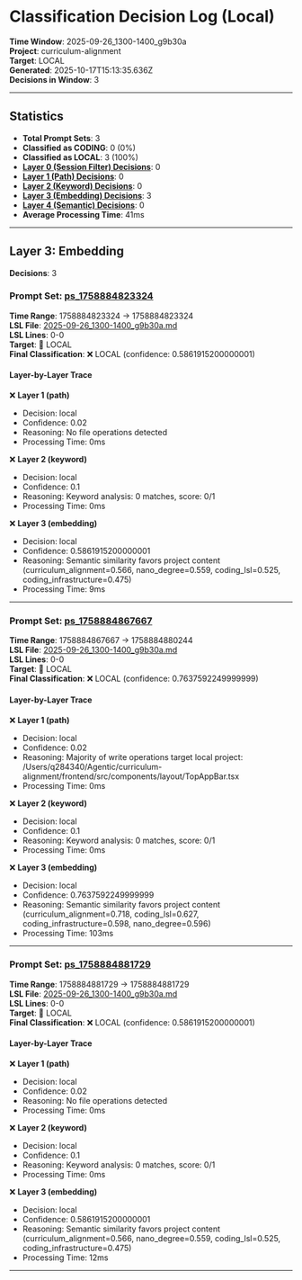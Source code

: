 # Classification Decision Log (Local)

**Time Window**: 2025-09-26_1300-1400_g9b30a<br>
**Project**: curriculum-alignment<br>
**Target**: LOCAL<br>
**Generated**: 2025-10-17T15:13:35.636Z<br>
**Decisions in Window**: 3

---

## Statistics

- **Total Prompt Sets**: 3
- **Classified as CODING**: 0 (0%)
- **Classified as LOCAL**: 3 (100%)
- **[Layer 0 (Session Filter) Decisions](#layer-0-session-filter)**: 0
- **[Layer 1 (Path) Decisions](#layer-1-path)**: 0
- **[Layer 2 (Keyword) Decisions](#layer-2-keyword)**: 0
- **[Layer 3 (Embedding) Decisions](#layer-3-embedding)**: 3
- **[Layer 4 (Semantic) Decisions](#layer-4-semantic)**: 0
- **Average Processing Time**: 41ms

---

## Layer 3: Embedding

**Decisions**: 3

### Prompt Set: [ps_1758884823324](../../history/2025-09-26_1300-1400_g9b30a.md#ps_1758884823324)

**Time Range**: 1758884823324 → 1758884823324<br>
**LSL File**: [2025-09-26_1300-1400_g9b30a.md](../../history/2025-09-26_1300-1400_g9b30a.md#ps_1758884823324)<br>
**LSL Lines**: 0-0<br>
**Target**: 📍 LOCAL<br>
**Final Classification**: ❌ LOCAL (confidence: 0.5861915200000001)

#### Layer-by-Layer Trace

❌ **Layer 1 (path)**
- Decision: local
- Confidence: 0.02
- Reasoning: No file operations detected
- Processing Time: 0ms

❌ **Layer 2 (keyword)**
- Decision: local
- Confidence: 0.1
- Reasoning: Keyword analysis: 0 matches, score: 0/1
- Processing Time: 0ms

❌ **Layer 3 (embedding)**
- Decision: local
- Confidence: 0.5861915200000001
- Reasoning: Semantic similarity favors project content (curriculum_alignment=0.566, nano_degree=0.559, coding_lsl=0.525, coding_infrastructure=0.475)
- Processing Time: 9ms

---

### Prompt Set: [ps_1758884867667](../../history/2025-09-26_1300-1400_g9b30a.md#ps_1758884867667)

**Time Range**: 1758884867667 → 1758884880244<br>
**LSL File**: [2025-09-26_1300-1400_g9b30a.md](../../history/2025-09-26_1300-1400_g9b30a.md#ps_1758884867667)<br>
**LSL Lines**: 0-0<br>
**Target**: 📍 LOCAL<br>
**Final Classification**: ❌ LOCAL (confidence: 0.7637592249999999)

#### Layer-by-Layer Trace

❌ **Layer 1 (path)**
- Decision: local
- Confidence: 0.02
- Reasoning: Majority of write operations target local project: /Users/q284340/Agentic/curriculum-alignment/frontend/src/components/layout/TopAppBar.tsx
- Processing Time: 0ms

❌ **Layer 2 (keyword)**
- Decision: local
- Confidence: 0.1
- Reasoning: Keyword analysis: 0 matches, score: 0/1
- Processing Time: 0ms

❌ **Layer 3 (embedding)**
- Decision: local
- Confidence: 0.7637592249999999
- Reasoning: Semantic similarity favors project content (curriculum_alignment=0.718, coding_lsl=0.627, coding_infrastructure=0.598, nano_degree=0.596)
- Processing Time: 103ms

---

### Prompt Set: [ps_1758884881729](../../history/2025-09-26_1300-1400_g9b30a.md#ps_1758884881729)

**Time Range**: 1758884881729 → 1758884881729<br>
**LSL File**: [2025-09-26_1300-1400_g9b30a.md](../../history/2025-09-26_1300-1400_g9b30a.md#ps_1758884881729)<br>
**LSL Lines**: 0-0<br>
**Target**: 📍 LOCAL<br>
**Final Classification**: ❌ LOCAL (confidence: 0.5861915200000001)

#### Layer-by-Layer Trace

❌ **Layer 1 (path)**
- Decision: local
- Confidence: 0.02
- Reasoning: No file operations detected
- Processing Time: 0ms

❌ **Layer 2 (keyword)**
- Decision: local
- Confidence: 0.1
- Reasoning: Keyword analysis: 0 matches, score: 0/1
- Processing Time: 0ms

❌ **Layer 3 (embedding)**
- Decision: local
- Confidence: 0.5861915200000001
- Reasoning: Semantic similarity favors project content (curriculum_alignment=0.566, nano_degree=0.559, coding_lsl=0.525, coding_infrastructure=0.475)
- Processing Time: 12ms

---

